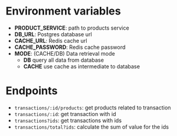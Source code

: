 # Environment variables
- __PRODUCT_SERVICE__: path to products service
- __DB_URL__: Postgres database url
- __CACHE_URL__: Redis cache url
- __CACHE_PASSWORD__: Redis cache password
- __MODE__: (CACHE/DB) Data retrieval mode
    - __DB__ query all data from database
    - __CACHE__ use cache as intermediate to database

# Endpoints
- `transactions/:id/products`: get products related to transaction
- `transactions/:id`: get transaction with id
- `transactions?ids`: get transactions with ids
- `transactions/total?ids`: calculate the sum of value for the ids
